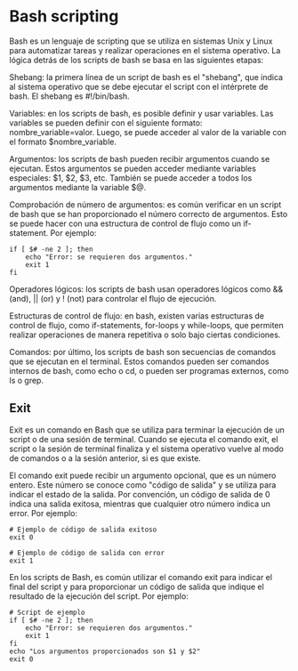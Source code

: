 # Bash scripting
Bash es un lenguaje de scripting que se utiliza en sistemas Unix y Linux para automatizar tareas y realizar operaciones en el sistema operativo. La lógica detrás de los scripts de bash se basa en las siguientes etapas:

Shebang: la primera línea de un script de bash es el "shebang", que indica al sistema operativo que se debe ejecutar el script con el intérprete de bash. El shebang es #!/bin/bash.

Variables: en los scripts de bash, es posible definir y usar variables. Las variables se pueden definir con el siguiente formato: nombre_variable=valor. Luego, se puede acceder al valor de la variable con el formato $nombre_variable.

Argumentos: los scripts de bash pueden recibir argumentos cuando se ejecutan. Estos argumentos se pueden acceder mediante variables especiales: $1, $2, $3, etc. También se puede acceder a todos los argumentos mediante la variable $@.

Comprobación de número de argumentos: es común verificar en un script de bash que se han proporcionado el número correcto de argumentos. Esto se puede hacer con una estructura de control de flujo como un if-statement. Por ejemplo:

```
if [ $# -ne 2 ]; then
    echo "Error: se requieren dos argumentos."
    exit 1
fi
```
Operadores lógicos: los scripts de bash usan operadores lógicos como && (and), || (or) y ! (not) para controlar el flujo de ejecución.

Estructuras de control de flujo: en bash, existen varias estructuras de control de flujo, como if-statements, for-loops y while-loops, que permiten realizar operaciones de manera repetitiva o solo bajo ciertas condiciones.

Comandos: por último, los scripts de bash son secuencias de comandos que se ejecutan en el terminal. Estos comandos pueden ser comandos internos de bash, como echo o cd, o pueden ser programas externos, como ls o grep.

## Exit

Exit es un comando en Bash que se utiliza para terminar la ejecución de un script o de una sesión de terminal. Cuando se ejecuta el comando exit, el script o la sesión de terminal finaliza y el sistema operativo vuelve al modo de comandos o a la sesión anterior, si es que existe.

El comando exit puede recibir un argumento opcional, que es un número entero. Este número se conoce como "código de salida" y se utiliza para indicar el estado de la salida. Por convención, un código de salida de 0 indica una salida exitosa, mientras que cualquier otro número indica un error. Por ejemplo:

```
# Ejemplo de código de salida exitoso
exit 0

# Ejemplo de código de salida con error
exit 1

```
En los scripts de Bash, es común utilizar el comando exit para indicar el final del script y para proporcionar un código de salida que indique el resultado de la ejecución del script. Por ejemplo:

```
# Script de ejemplo
if [ $# -ne 2 ]; then
    echo "Error: se requieren dos argumentos."
    exit 1
fi
echo "Los argumentos proporcionados son $1 y $2"
exit 0


```

